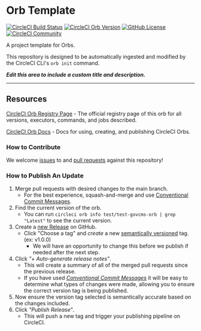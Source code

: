 # Orb Template


[![CircleCI Build Status](https://circleci.com/gh/cci-0dbl8/govcms-orb.svg?style=shield "CircleCI Build Status")](https://circleci.com/gh/cci-0dbl8/govcms-orb) [![CircleCI Orb Version](https://badges.circleci.com/orbs/test/test-govcms-orb.svg)](https://circleci.com/developer/orbs/orb/test/test-govcms-orb) [![GitHub License](https://img.shields.io/badge/license-MIT-lightgrey.svg)](https://raw.githubusercontent.com/cci-0dbl8/govcms-orb/master/LICENSE) [![CircleCI Community](https://img.shields.io/badge/community-CircleCI%20Discuss-343434.svg)](https://discuss.circleci.com/c/ecosystem/orbs)



A project template for Orbs.

This repository is designed to be automatically ingested and modified by the CircleCI CLI's `orb init` command.

_**Edit this area to include a custom title and description.**_

---

## Resources

[CircleCI Orb Registry Page](https://circleci.com/developer/orbs/orb/test/test-govcms-orb) - The official registry page of this orb for all versions, executors, commands, and jobs described.

[CircleCI Orb Docs](https://circleci.com/docs/orb-intro/#section=configuration) - Docs for using, creating, and publishing CircleCI Orbs.

### How to Contribute

We welcome [issues](https://github.com/cci-0dbl8/govcms-orb/issues) to and [pull requests](https://github.com/cci-0dbl8/govcms-orb/pulls) against this repository!

### How to Publish An Update
1. Merge pull requests with desired changes to the main branch.
    - For the best experience, squash-and-merge and use [Conventional Commit Messages](https://conventionalcommits.org/).
2. Find the current version of the orb.
    - You can run `circleci orb info test/test-govcms-orb | grep "Latest"` to see the current version.
3. Create a [new Release](https://github.com/cci-0dbl8/govcms-orb/releases/new) on GitHub.
    - Click "Choose a tag" and _create_ a new [semantically versioned](http://semver.org/) tag. (ex: v1.0.0)
      - We will have an opportunity to change this before we publish if needed after the next step.
4.  Click _"+ Auto-generate release notes"_.
    - This will create a summary of all of the merged pull requests since the previous release.
    - If you have used _[Conventional Commit Messages](https://conventionalcommits.org/)_ it will be easy to determine what types of changes were made, allowing you to ensure the correct version tag is being published.
5. Now ensure the version tag selected is semantically accurate based on the changes included.
6. Click _"Publish Release"_.
    - This will push a new tag and trigger your publishing pipeline on CircleCI.